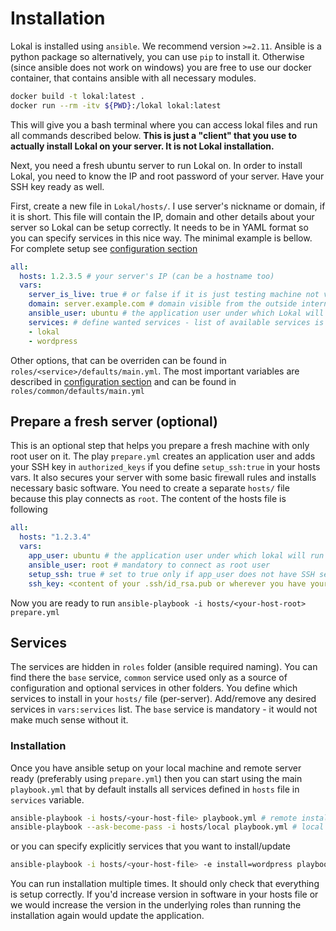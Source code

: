 # Installation

Lokal is installed using `ansible`. We recommend version `>=2.11`. Ansible is a python package so
alternatively, you can use `pip` to install it. Otherwise (since ansible does not work on windows)
you are free to use our docker container, that contains ansible with all necessary modules.
```bash
docker build -t lokal:latest .
docker run --rm -itv ${PWD}:/lokal lokal:latest
```
This will give you a bash terminal where you can access lokal files and run all commands described below.
__This is just a "client" that you use to actually install Lokal on your server. It is not Lokal installation.__

Next, you need a fresh ubuntu server to run Lokal on. In order to install Lokal, you need to know the IP and root password of your server. Have your SSH key ready as well.

First, create a new file in `Lokal/hosts/`. I use server's nickname or domain, if it is short. 
This file will contain the IP, domain and other details about your server so Lokal can be setup 
correctly. It needs to be in YAML format so you can specify services in this nice way. 
The minimal example is bellow. For complete setup see [configuration section](configuration.md)

```YAML
all:
  hosts: 1.2.3.5 # your server's IP (can be a hostname too)
  vars:
    server_is_live: true # or false if it is just testing machine not visible from the internet
    domain: server.example.com # domain visible from the outside internet (used only when server_is_live=true)
    ansible_user: ubuntu # the application user under which Lokal will run
    services: # define wanted services - list of available services is in roles/ folder
    - lokal
    - wordpress
```

Other options, that can be overriden can be found in `roles/<service>/defaults/main.yml`.
The most important variables are described in [configuration section](configuration.md)
and can be found in `roles/common/defaults/main.yml`

## Prepare a fresh server (optional)

This is an optional step that helps you prepare a fresh machine with only root user on it.
The play `prepare.yml` creates an application user and adds your SSH key in `authorized_keys`
if you define `setup_ssh:true` in your hosts vars. It also secures your server with some basic
firewall rules and installs necessary basic software. You need to create a separate `hosts/` 
file because this play connects as `root`. The content of the hosts file is following
```YAML
all:
  hosts: "1.2.3.4"
  vars:
    app_user: ubuntu # the application user under which lokal will run
    ansible_user: root # mandatory to connect as root user
    setup_ssh: true # set to true only if app_user does not have SSH setup yet (and fill `ssh_key`)
    ssh_key: <content of your .ssh/id_rsa.pub or wherever you have your public key>
```

Now you are ready to run `ansible-playbook -i hosts/<your-host-root> prepare.yml`

## Services

The services are hidden in `roles` folder (ansible required naming). You can find there the `base`
service, `common` service used only as a source of configuration and optional services in other folders.
You define which services to install in your `hosts/` file (per-server). Add/remove any desired services
in `vars:services` list. The `base` service is mandatory - it would not make much sense without it. 

### Installation

Once you have ansible setup on your local machine and remote server ready (preferably using `prepare.yml`)
then you can start using the main `playbook.yml` that by default installs all services defined in 
`hosts` file in `services` variable.
```bash
ansible-playbook -i hosts/<your-host-file> playbook.yml # remote installation
ansible-playbook --ask-become-pass -i hosts/local playbook.yml # local installation
```
or you can specify explicitly services that you want to install/update
```bash
ansible-playbook -i hosts/<your-host-file> -e install=wordpress playbook.yml
```

You can run installation multiple times. It should only check that everything is
setup correctly. If you'd increase version in software in your hosts file or we
would increase the version in the underlying roles than running the installation
again would update the application.

